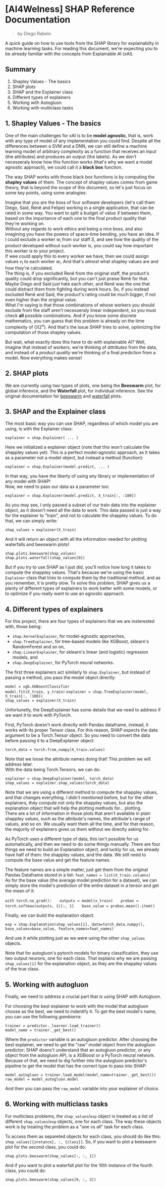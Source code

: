 # [AI4Welness] SHAP Reference Documentation
> by Diego Rabelo

A quick guide on how to use tools from the SHAP library for explainabilty in machine learning tasks. For reading this document, we're expecting you to be already familiar with the concepts from Explainable AI (xAI).

## Summary
1. Shapley Values - The basics
2. SHAP plots
3. SHAP and the Explainer class
4. Different types of explainers
5. Working with Autogluon
6. Working with multiclass tasks


## 1. Shapley Values - The basics

One of the main challenges for xAI is to be **model agnostic**, that is, work with any type of model of any implementation you could find. Despite all the differences between a SVM and a DNN, we can still define a machine learning model of arbitrary complexity as a function that receives an input (the attributes) and produces an output (the labels). As we don't necesseraly know how this function works (that's why we want a model agnostic approach), we could call it a **black box** function.

The way SHAP works with those black box functions is by computing the **shapley values** of them. The concept of shapley values comes from game theory, that is beyond the scope of this document, so let's just focus on some key points, using some analogies:

Imagine that you are the boss of four software developers (let's call them Diego, Said, Renê and Felipe) working in a single application, that can be rated in some way. You want to split a budget of value $X$ between them, based on the importance of each one to the final product quality that they're working on.  
Without any regards to work ethics and being a nice boss, and also imagining you have the powers of space-time bending, you have an idea. If I could exclude a worker $w_i$ from our staff $S$, and see how the quality of the product developed without such worker is, you could say how important this worker is to your project.  
If wee could apply this to every worker we have, then we could assign values $v_i$ to each worker $w_i$. And that's *almost* what shapley values are and how they're calculated.  
The thing is, if you excluded Renê from the original staff, the product's quality could drop significantly, but you can't just praise Renê for that. Maybe Diego and Said just hate each other, and Renê was the one that could distract them from fighting during work hours. So, if you instead excluded Renê and Said, the product's rating could be much bigger, if not even higher than the original value.  
What I'm saying is that those combinations of whose workers you should exclude from the staff aren't necesseraly linear independent, so you must check **all** possible combinations. And if you know some discrete mathematics, you can guess that this problem is already on the time complexity of $O(2^n)$. And that's the issue SHAP tries to solve, optimizing the computation of those shapley values.

But wait, what exactly does this have to do with explainable AI? Well, imagine that instead of *workers*, we're thinking of *attributes* from the data, and instead of a *product quality* we're thinking of a final *prediction* from a model. Now everything makes sense!

## 2. SHAP plots

We are currently using two types of plots, one being the **Beeswarm** plot, for global inference, and the **Waterfall** plot, for individual inference. See the original documentation for [beeswarm](https://shap.readthedocs.io/en/latest/example_notebooks/api_examples/plots/beeswarm.html) and [waterfall](https://shap.readthedocs.io/en/latest/example_notebooks/api_examples/plots/waterfall.html) plots.

## 3. SHAP and the Explainer class 

The most basic way you can use SHAP, regardless of which model you are using, is with the Explainer class:

`explainer = shap.Explainer( ... )`

Here we initialized a explainer object (note that this won't calculate the shappley values yet). This is a perfect model-agnostic approach, as it takes as a parameter not a model object, but instead a method (function):

`explainer = shap.Explainer(model.predict, ... )`

In that way, you have the liberty of using any library or implementation of any model with SHAP!  
Now, we need to pass our data as a parameter too:

`explainer = shap.Explainer(model.predict, X_train[:, :100])`

As you may see, I only passed a subset of our train data into the explainer object, as it doesn't need all the data to work. This data passed is just a way for the explainer to "train", and not to calculate the shappley values. To do that, we can simply write:

`shap_values = explainer(X_train)`

And it will return an object with all the information needed for plotting waterfalls and beeswarm plots!

`shap.plots.beeswarm(shap_values)`  
`shap.plots.waterfall(shap_values[0])`

But if you try to use SHAP as I just did, you'll notice how long it takes to compute the shappley values. That's because we're using the basic `Explainer` class that tries to compute them by the traditional method, and as you remember, it is pretty slow. To solve this problem, SHAP gives us a plenty of different types of explainers to work better with some models, or to optimize if you really want to use an agnostic approach.

## 4. Different types of explainers

For this project, there are four types of explainers that we are insterested with, those being:

- `shap.KernelExplainer`, for model-agnostic approaches,
- `shap.TreeExplainer`, for tree-based models like XGBoost, sklearn's RandomForest and so on,
- `shap.LinearExplainer`, for sklearn's linear (and logistic) regression models, and
- `shap.DeepExplainer`, for PyTorch neural networks.

The first three explainers act similarly to `shap.Explainer`, but instead of passing a method, you pass the model object directly:

`model = xgb.XGBoostClassifier`  
`model.fit(X_train, y_train)` 
`explainer = shap.TreeExplainer(model, X_train[:, :100])`  
`shap_values = explainer(X_train)`

Unfortunetly, the DeepExplainer has some details that we need to address if we want it to work with PyTorch.

First, PyTorch doesn't work directly with Pandas dataframe, instead, it works with its proper Tensor class. For this reason, SHAP expects the data argument to be a Torch.Tensor object. So you need to convert the data before passing it to a DeepExplainer object:

`torch_data = torch.from_numpy(X_train.values)`

Note that we loose the attribute names doing that! This problem we will address later.  
With the data being Torch.Tensors, we can do:

`explainer = shap.DeepExplainer(model, torch_data)`  
`shap_values = explainer.shap_values(torch_data)`

Note that we are using a different method to compute the shappley values, and that changes everything. I didn't mentioned before, but for the other explainers, they compute not only the shappley values, but also the explanation object that will help the plotting methods for... plotting.  
There are a lot of information in those plots that aren't available in plain shappley values, such as the attribute's names, the attribute's range of values, and so on. We usually want them all the time, and for that reason, the majority of explainers gives us them without we direclty asking for.  

As PyTorch uses a different type of data, this isn't possible for us automatically, and then we need to do some things manually. There are four things we need to build an Explanation object, and luckly for us, we already have half of them: the shappley values, and the data. We still need to compute the base value and get the feature names.

The feature names are a simple matter, just get them from the original Pandas Dataframe stored in a list: `feat_names = list(X_train.columns)`  
As for the base value (the average model prediction for a dataset), we can simply store the model's prediction of the entire dataset in a tensor and get the mean of it:

`with torch.no_grad():`
`   outputs = model(x_train)`
`   probas = torch.softmax(outputs, 1)[:, 1]`
`   base_value = probas.mean().item()`

Finally, we can build the explanation object:

`exp = shap.Explanation(shap_values[1], data=torch_data.numpy(), base_values=base_value, feature_names=feat_names)`

And use it while plotting just as we were using the other `shap_values` objects.

Note that for autogluon's pytorch models for binary classification, they use two output neurons, one for each class. That explains why we are passing `shap_values[1]` for the explanation object, as they are the shappley values of the true class.

## 5. Working with autogluon

Finally, we need to address a crucial part that is using SHAP with Autogluon.

For choosing the best explainer to work with the model that autogluon choose as the best, we need to indentify it. To get the best model's name, you can use the following *gambiarra*:

`trainer = predictor._learner.load_trainer()`  
`model_name = trainer._get_best()`

Where the `predictor` variable is an autogluon predictor. After choosing the best explainer, we need to get the "raw" model object from the autogluon predictor: SHAP doens't understand that an autogluon predictor, or any object from the autogluon API, is a XGBoost or a PyTorch neural network. Because of that, we need to dig further into the autogluon predictor's pipeline to get the model that has the correct type to pass into SHAP:

`model_autogluon = trainer.load_model(model_name=trainer._get_best())`  
`raw_model = model_autogluon.model`

And then you can pass the `raw_model` variable into your explainer of choice.

## 6. Working with multiclass tasks

For multiclass problems, the `shap_values`/`exp` object is treated as a list of different `shap_values`/`exp` objects, one for each class. The way these objects work is by treating the problem as a "one vs all" task for each class.

To access them as separeted objects for each class, you should do like this: `shap_values[{instance}, :, {class}]`. So, if you want to plot a beeswarm plot for the second class, you could do:

`shap.plots.beeswarm(shap_values[:, :, 1])`

And if you want to plot a waterfall plot for the 10th instance of the fourth class, you could do:

`shap.plots.beeswarm(shap_values[9, :, 3])`